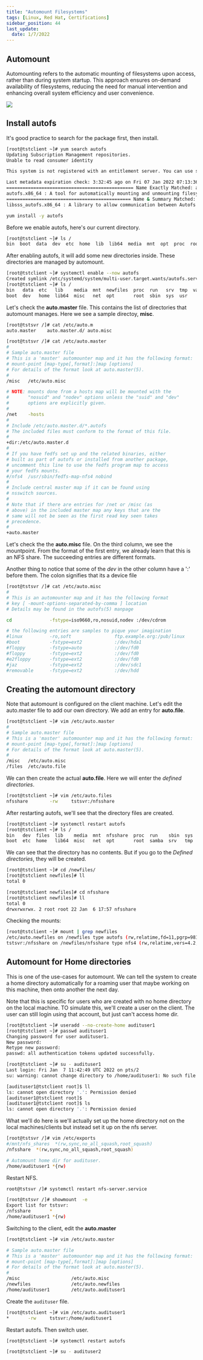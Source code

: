 ```yaml
---
title: "Automount Filesystems"
tags: [Linux, Red Hat, Certifications]
sidebar_position: 44
last_update:
  date: 1/7/2022
---
```



## Automount

Automounting refers to the automatic mounting of filesystems upon access, rather than during system startup. This approach ensures on-demand availability of filesystems, reducing the need for manual intervention and enhancing overall system efficiency and user convenience.

![](/img/docs/sv-automount.png)


## Install autofs

It's good practice to search for the package first, then install.
```bash
[root@tstclient ~]# yum search autofs
Updating Subscription Management repositories.
Unable to read consumer identity

This system is not registered with an entitlement server. You can use subscription-manager to register.

Last metadata expiration check: 3:32:45 ago on Fri 07 Jan 2022 07:13:36 AM UTC.
=============================================== Name Exactly Matched: autofs ================================================
autofs.x86_64 : A tool for automatically mounting and unmounting filesystems
============================================== Name & Summary Matched: autofs ===============================================
libsss_autofs.x86_64 : A library to allow communication between Autofs and SSSD
```
```bash
yum install -y autofs
```

Before we enable autofs, here's our current directory.
```bash
[root@tstclient ~]# ls /
bin  boot  data  dev  etc  home  lib  lib64  media  mnt  opt  proc  root  run  sbin  srv  sys  tmp  usr  var
```
After enabling autofs, it will add some new directories inside. These directories are managed by automount.
```bash
[root@tstclient ~]# systemctl enable --now autofs
Created symlink /etc/systemd/system/multi-user.target.wants/autofs.service → /usr/lib/systemd/system/autofs.service.
[root@tstclient ~]# ls /
bin   data  etc   lib    media  mnt  newfiles  proc  run   srv  tmp  var
boot  dev   home  lib64  misc   net  opt       root  sbin  sys  usr
```

Let's check the **auto.master** file. This contains the list of directories that automount manages. Here we see a sample directoy, **misc**.
```bash
[root@tstsvr /]# cat /etc/auto.m
auto.master    auto.master.d/ auto.misc
```
```bash
[root@tstsvr /]# cat /etc/auto.master
#
# Sample auto.master file
# This is a 'master' automounter map and it has the following format:
# mount-point [map-type[,format]:]map [options]
# For details of the format look at auto.master(5).
#
/misc   /etc/auto.misc

# NOTE: mounts done from a hosts map will be mounted with the
#       "nosuid" and "nodev" options unless the "suid" and "dev"
#       options are explicitly given.
#
/net    -hosts
#
# Include /etc/auto.master.d/*.autofs
# The included files must conform to the format of this file.
#
+dir:/etc/auto.master.d
#
# If you have fedfs set up and the related binaries, either
# built as part of autofs or installed from another package,
# uncomment this line to use the fedfs program map to access
# your fedfs mounts.
#/nfs4  /usr/sbin/fedfs-map-nfs4 nobind
#
# Include central master map if it can be found using
# nsswitch sources.
#
# Note that if there are entries for /net or /misc (as
# above) in the included master map any keys that are the
# same will not be seen as the first read key seen takes
# precedence.
#
+auto.master
```

Let's check the the **auto.misc** file. On the third column, we see the mountpoint. From the format of the first entry, we already learn that this is an NFS share. The succeeding entries are different formats. 

Another thing to notice that some of the *dev* in the other column have a ':' before them. The colon signifies that its a device file
```bash
[root@tstsvr /]# cat /etc/auto.misc
#
# This is an automounter map and it has the following format
# key [ -mount-options-separated-by-comma ] location
# Details may be found in the autofs(5) manpage

cd              -fstype=iso9660,ro,nosuid,nodev :/dev/cdrom

# the following entries are samples to pique your imagination
#linux          -ro,soft                ftp.example.org:/pub/linux
#boot           -fstype=ext2            :/dev/hda1
#floppy         -fstype=auto            :/dev/fd0
#floppy         -fstype=ext2            :/dev/fd0
#e2floppy       -fstype=ext2            :/dev/fd0
#jaz            -fstype=ext2            :/dev/sdc1
#removable      -fstype=ext2            :/dev/hdd

```

## Creating the automount directory

Note that automount is configured on the client machine. Let's edit the auto.master file to add our own directory. We add an entry for **auto.file**.

```bash
[root@tstclient ~]# vim /etc/auto.master
#
# Sample auto.master file
# This is a 'master' automounter map and it has the following format:
# mount-point [map-type[,format]:]map [options]
# For details of the format look at auto.master(5).
#
/misc   /etc/auto.misc
/files  /etc/auto.file
```

We can then create the actual **auto.file**. Here we will enter the *defined directories*.
```bash
[root@tstclient ~]# vim /etc/auto.files
nfsshare        -rw     tstsvr:/nfsshare
```

After restarting autofs, we'll see that the directory files are created.

```bash
[root@tstclient ~]# systemctl restart autofs
[root@tstclient ~]# ls /
bin   dev  files  lib    media  mnt  nfsshare  proc  run    sbin  sys  usr
boot  etc  home   lib64  misc   net  opt       root  samba  srv   tmp  var
```

We can see that the directory has no contents. But if you go to the *Defined directories*, they will be created.

```bash
[root@tstclient ~]# cd /newfiles/
[root@tstclient newfiles]# ll
total 0
```
```bash
[root@tstclient newfiles]# cd nfsshare
[root@tstclient newfiles]# ll
total 0
drwxrwxrwx. 2 root root 22 Jan  6 17:57 nfsshare
```

Checking the mounts:

```bash
[root@tstclient ~]# mount | grep newfiles
/etc/auto.newfiles on /newfiles type autofs (rw,relatime,fd=11,pgrp=9810,timeout=300,minproto=5,maxproto=5,indirect,pipe_ino=96483)
tstsvr:/nfsshare on /newfiles/nfsshare type nfs4 (rw,relatime,vers=4.2,rsize=131072,wsize=131072,namlen=255,hard,proto=tcp,timeo=600,retrans=2,sec=sys,clientaddr=10.0.0.68,local_lock=none,addr=10.0.0.98)
```

## Automount for Home directories

This is one of the use-cases for automount. We can tell the system to create a home directory automatically for a roaming user that maybe working on this machine, then onto another the next day.

Note that this is specific for users who are created with no home directory on the local machine. TO simulate this, we'll create a user on the client. The user can still login using that account, but just can't access home dir.

```bash
[root@tstclient ~]# useradd --no-create-home audituser1
[root@tstclient ~]# passwd audituser1
Changing password for user audituser1.
New password:
Retype new password:
passwd: all authentication tokens updated successfully.

[root@tstclient ~]# su - audituser1
Last login: Fri Jan  7 11:42:49 UTC 2022 on pts/2
su: warning: cannot change directory to /home/audituser1: No such file or directory

[audituser1@tstclient root]$ ll
ls: cannot open directory '.': Permission denied
[audituser1@tstclient root]$
[audituser1@tstclient root]$ ls
ls: cannot open directory '.': Permission denied
```

What we'll do here is we'll actually set up the home directory not on the local machines/clients but instead set it up on the nfs server.

```bash
[root@tstsvr /]# vim /etc/exports
#/mnt/nfs_shares  *(rw,sync,no_all_squash,root_squash)
/nfsshare  *(rw,sync,no_all_squash,root_squash)

# Automount home dir for audituser.
/home/audituser1 *{rw)
```

Restart NFS.

```bash
root@tstsvr /]# systemctl restart nfs-server.service
```
```bash
[root@tstsvr /]# showmount  -e
Export list for tstsvr:
/nfsshare       *
/home/audituser1 *{rw)
```

Switching to the client, edit the **auto.master**

```bash
[root@tstclient ~]# vim /etc/auto.master

# Sample auto.master file
# This is a 'master' automounter map and it has the following format:
# mount-point [map-type[,format]:]map [options]
# For details of the format look at auto.master(5).
#
/misc                   /etc/auto.misc
/newfiles               /etc/auto.newfiles
/home/audituser1        /etc/auto.audituser1
```

Create the `audituser` file.

```bash
[root@tstclient ~]# vim /etc/auto.audituser1
*       -rw     tstsvr:/home/audituser1
```

Restart autofs. Then switch user.

```bash
[root@tstclient ~]# systemctl restart autofs
```
```bash
[root@tstclient ~]# su - audituser2
```

